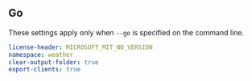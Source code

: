 ## Go

These settings apply only when `--go` is specified on the command line.

``` yaml $(go)
license-header: MICROSOFT_MIT_NO_VERSION
namespace: weather
clear-output-folder: true
export-clients: true
```
